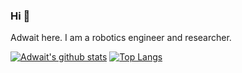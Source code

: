 ### Hi 👋

Adwait here. I am a robotics engineer and researcher. 


[![Adwait's github stats](https://github-readme-stats.vercel.app/api?username=addy1997)](https://github.com/anuraghazra/github-readme-stats)   [![Top Langs](https://github-readme-stats.vercel.app/api/top-langs/?username=addy1997)](https://github.com/anuraghazra/github-readme-stats)






